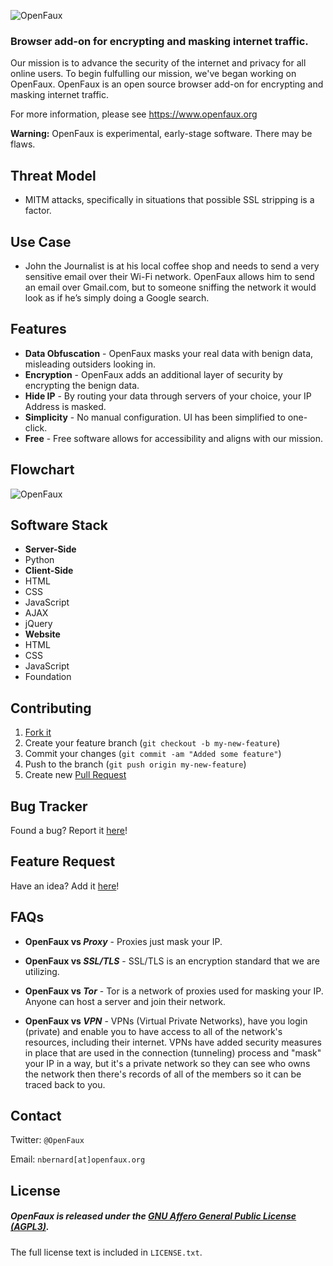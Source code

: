 ![OpenFaux](https://raw2.github.com/openfaux/openfaux-website/master/HTML/IMG/openfaux-horizontal-600px.png)
### Browser add-on for encrypting and masking internet traffic.
Our mission is to advance the security of the internet and privacy for all online users. To begin fulfulling our mission, we've began working on OpenFaux. OpenFaux is an open source browser add-on for encrypting and masking internet traffic.

For more information, please see https://www.openfaux.org

**Warning:** OpenFaux is experimental, early-stage software. There may be flaws.

## Threat Model

* MITM attacks, specifically in situations that possible SSL stripping is a factor.  

## Use Case

* John the Journalist is at his local coffee shop and needs to send a very sensitive email over their Wi-Fi network. OpenFaux allows him to send an email over Gmail.com, but to someone sniffing the network it would look as if he’s simply doing a Google search.

## Features

* **Data Obfuscation** - OpenFaux masks your real data with benign data, misleading outsiders looking in.
* **Encryption** - OpenFaux adds an additional layer of security by encrypting the benign data.
* **Hide IP** - By routing your data through servers of your choice, your IP Address is masked.
* **Simplicity** - No manual configuration. UI has been simplified to one-click.
* **Free** - Free software allows for accessibility and aligns with our mission.

## Flowchart
![OpenFaux](https://raw.github.com/openfaux/openfaux-website/master/HTML/IMG/OpenFaux.png)

## Software Stack

* **Server-Side**
 * Python
* **Client-Side**
 * HTML
  * CSS
  * JavaScript
   * AJAX
   * jQuery
* **Website**
 * HTML
 * CSS
 * JavaScript
 * Foundation

## Contributing

1. [Fork it](https://help.github.com/articles/fork-a-repo)
2. Create your feature branch (`git checkout -b my-new-feature`)
3. Commit your changes (`git commit -am "Added some feature"`)
4. Push to the branch (`git push origin my-new-feature`)
5. Create new [Pull Request](https://help.github.com/articles/using-pull-requests)

## Bug Tracker

Found a bug? Report it [here](https://github.com/openfaux/openfaux-website/issues/)!

## Feature Request

Have an idea? Add it [here](https://github.com/openfaux/openfaux-website/issues/)!

## FAQs

* **OpenFaux vs _Proxy_** - Proxies just mask your IP.

* **OpenFaux vs _SSL/TLS_** - SSL/TLS is an encryption standard that we are utilizing. 
 
* **OpenFaux vs _Tor_** - Tor is a network of proxies used for masking your IP. Anyone can host a server and join their network.

* **OpenFaux vs _VPN_** - VPNs (Virtual Private Networks), have you login (private) and enable you to have access to all of the network's resources, including their internet. VPNs have added security measures in place that are used in the connection (tunneling) process and "mask" your IP in a way, but it's a private network so they can see who owns the network then there's records of all of the members so it can be traced back to you.

## Contact

Twitter: `@OpenFaux`

Email: `nbernard[at]openfaux.org`

## License

##### OpenFaux is released under the [GNU Affero General Public License (AGPL3)](https://www.gnu.org/licenses/agpl-3.0.html).
The full license text is included in `LICENSE.txt`.
